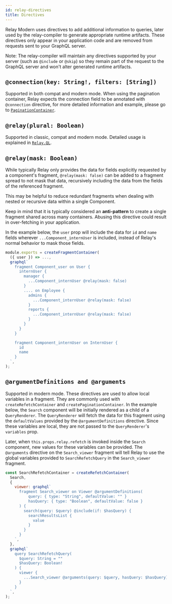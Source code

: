 ```yaml
---
id: relay-directives
title: Directives
---
```


Relay Modern uses directives to add additional information to queries, later used by the relay-compiler to generate appropriate runtime artifacts. These directives only appear in your application code and are removed from requests sent to your GraphQL server. 

Note: The relay-compiler will maintain any directives supported by your server (such as `@include` or `@skip`) so they remain part of the request to the GraphQL server and won't alter generated runtime artifacts.

## `@connection(key: String!, filters: [String])`

Supported in both compat and modern mode. When using the pagination container, Relay expects the connection field to be annotated with `@connection` directive, for more detailed information and example, please go to [`PaginationContainer`](./pagination-container.html#connection-directive).

## `@relay(plural: Boolean)`

Supported in classic, compat and modern mode. Detailed usage is explained in [`Relay.QL`](./api-reference-relay-ql.html#array-fields).

## `@relay(mask: Boolean)`

While typically Relay only provides the data for fields explicitly requested by a component's fragment, `@relay(mask: false)` can be added to a fragment spread to not mask that data, recursively including the data from the fields of the referenced fragment.

This may be helpful to reduce redundant fragments when dealing with nested or recursive data within a single Component.

Keep in mind that it is typically considered an **anti-pattern** to create a single fragment shared across many containers. Abusing this directive could result in over-fetching in your application.

In the example below, the `user` prop will include the data for `id` and `name` fields wherever `...Component_internUser` is included, instead of Relay's normal behavior to mask those fields.

```javascript
module.exports = createFragmentContainer(
  ({ user }) => ...,
  graphql`
    fragment Component_user on User {
      internUser {
        manager {
          ...Component_internUser @relay(mask: false)
        }
        .... on Employee {
          admins {
            ...Component_internUser @relay(mask: false)
          }
          reports {
            ...Component_internUser @relay(mask: false)
          }
        }
      }
    }

    fragment Component_internUser on InternUser {
      id
      name
    }
  `,
);
```

## `@argumentDefinitions and @arguments`

Supported in modern mode. These directives are used to allow local variables in a fragment. They are commonly used with `createRefetchContainer` and `createPaginationContainer`. In the example below, the `Search` component will be initially rendered as a child of a `QueryRenderer`. The `QueryRenderer` will fetch the data for this fragment using the `defaultValues` provided by the `@argumentDefinitions` directive. Since these variables are local, they are not passed to the `QueryRenderer`'s `variables` prop.

Later, when `this.props.relay.refetch` is invoked inside the `Search` component, new values for these variables can be provided. The `@arguments` directive on the `Search_viewer` fragment will tell Relay to use the global variables provided to `SearchRefetchQuery` in the `Search_viewer` fragment.

```javascript
const SearchRefetchContainer = createRefetchContainer(
  Search,
  {
    viewer: graphql`
      fragment Search_viewer on Viewer @argumentDefinitions(
          query: { type: "String", defaultValue: "" }
          hasQuery: { type: "Boolean", defaultValue: false }
      ) {
        search(query: $query) @include(if: $hasQuery) {
          searchResultsList {
            value
          }
        }
      }
    `,
  },
  graphql`
    query SearchRefetchQuery(
      $query: String = ""
      $hasQuery: Boolean! 
    ) {
      viewer {
        ...Search_viewer @arguments(query: $query, hasQuery: $hasQuery)
      }
    }
  `,
);
```
